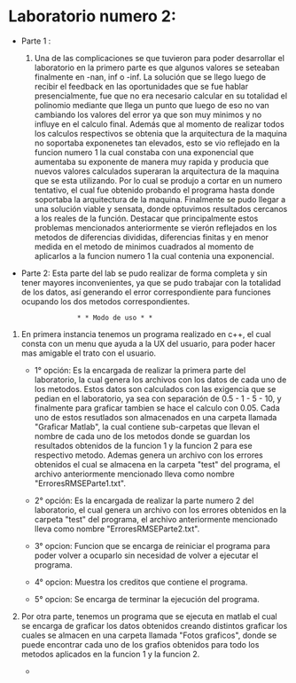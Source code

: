 # Laboratorio numero 2:

* Parte 1 : 
	1. Una de las complicaciones se que tuvieron para poder desarrollar el laboratorio en la primero parte es que algunos valores se seteaban finalmente en -nan, inf o -inf. La solución que se llego luego de recibir el feedback en las oportunidades que se fue hablar presencialmente, fue que no era necesario calcular en su totalidad el polinomio mediante que llega un punto que luego de eso no van cambiando los valores del error ya que son muy minimos y no influye en el calculo final.
	Además que al momento de realizar todos los calculos respectivos se obtenia que la arquitectura de la maquina no soportaba exponenetes tan elevados, esto se vio reflejado en la funcion numero 1 la cual constaba con una exponencial que aumentaba su exponente de manera muy rapida y producia que nuevos valores calculados superaran la arquitectura de la maquina que se esta utilizando. 
	Por lo cual se produjo a cortar en un numero tentativo, el cual fue obtenido probando el programa hasta donde soportaba la arquitectura de la maquina.
	Finalmente se pudo llegar a una solución viable y sensata, donde optuvimos resultados cercanos a los reales de la función. Destacar que principalmente estos problemas mencionados anteriormente se vierón reflejados en los metodos de diferencias divididas, diferencias finitas y en menor medida en el metodo de minimos cuadrados al momento de aplicarlos a la funcion numero 1 la cual contenia una exponencial. 

* Parte 2: Esta parte del lab se pudo realizar de forma completa y sin tener mayores inconvenientes, ya que se pudo trabajar con la totalidad de los datos, así generando el error correspondiente para funciones ocupando los dos metodos correspondientes.


					* * Modo de uso * * 

1. En primera instancia tenemos un programa realizado en c++, el cual consta con un menu que ayuda a la UX del usuario, para poder hacer mas amigable el trato con el usuario.
	* 1° opción: Es la encargada de realizar la primera parte del laboratorio, la cual genera los archivos con los datos de cada uno de los metodos. Estos datos son calculados con las exigencia que se pedian en el laboratorio, ya sea con separación de 0.5 - 1 - 5 - 10, y finalmente para graficar tambien se hace el calculo con 0.05. Cada uno de estos resutlados son almacenados en una carpeta llamada "Graficar Matlab", la cual contiene sub-carpetas que llevan el nombre de cada uno de los metodos donde se guardan los resultados obtenidos de la funcion 1 y la funcion 2 para ese respectivo metodo. 
		     Ademas genera un archivo con los errores obtenidos el cual se almacena en la carpeta "test" del programa, el archivo anteriormente mencionado lleva como nombre "ErroresRMSEParte1.txt".

	* 2° opción: Es la encargada de realizar la parte numero 2 del laboratorio, el cual genera un archivo con los errores obtenidos en la carpeta "test" del programa, el archivo anteriormente mencionado lleva como nombre "ErroresRMSEParte2.txt".

	* 3° opcion: Funcion que se encarga de reiniciar el programa para poder volver a ocuparlo sin necesidad de volver a ejecutar el programa.

	* 4° opcion: Muestra los creditos que contiene el programa.

	* 5° opcion: Se encarga de terminar la ejecución del programa.

2. Por otra parte, tenemos un programa que se ejecuta en matlab el cual se encarga de graficar los datos obtenidos creando distintos graficar los cuales se almacen en una carpeta llamada "Fotos graficos", donde se puede encontrar cada uno de los grafios obtenidos para todo los metodos aplicados en la funcion 1 y la funcion 2. 

	* 
